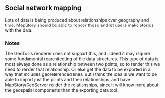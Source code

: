 ## Social network mapping 

Lots of data is being produced about relationships over geography and time. MapStory should be 
able to render these and let users make stories with the data.

### Notes

The GeoTools renderer does not support this, and indeed it may require some fundamental rearchitecting
of the data structures. This type of data is most always done as a relationship between two points,
so to render this we need to render that relationship. Or else get the data to be exported in a way
that includes georeferenced lines. But I think the idea is we want to be able to import just the
points and their relationships, and have MapStory/GeoServer render the relationships, since it
will know more about the geospatial components than the exporting data tool.

